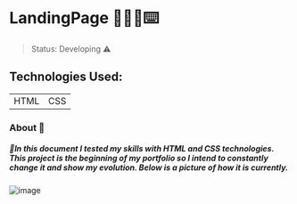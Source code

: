 # LandingPage 👩🏼‍💻⌨️

> Status: Developing ⚠️
## Technologies Used:
<table>
<tr>
<td>HTML</td>
<td>CSS</td>
</tr>
<table/>

### About 📝
##### 🔹In this document I tested my skills with HTML and CSS technologies. This project is the beginning of my portfolio so I intend to constantly change it and show my evolution. Below is a picture of how it is currently.
  <img>![image](https://user-images.githubusercontent.com/99444904/195476702-b4f9b36f-4a8b-491e-b668-a8bcd7deb5b2.png)</img>


